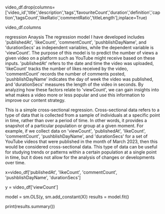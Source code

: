 
video_df.drop(columns=['video_id','title','description','tags','favouriteCount','duration','definition','caption','tagsCount','likeRatio','commentRatio','titleLength'],inplace=True)

video_df.columns


regression Anaysis
The regression model I have developed includes 'publishedAt', 'likeCount', 'commentCount', 'pushblishDayName', and 'durationSecs' as independent variables, while the dependent variable is 'viewCount'. The purpose of this model is to predict the number of views a given video on a platform such as YouTube might receive based on these inputs. 'publishedAt' refers to the date and time the video was uploaded, 'likeCount' tracks the number of likes received by the video, 'commentCount' records the number of comments posted, 'pushblishDayName' indicates the day of week the video was published, and 'durationSecs' measures the length of the video in seconds. By analyzing how these factors relate to 'viewCount', we can gain insights into what makes a video more or less popular and use this information to improve our content strategy.

This is a simple cross-sectional regression. Cross-sectional data refers to a type of data that is collected from a sample of individuals at a specific point in time, rather than over a period of time. In other words, it provides a snapshot of a particular population or group at a given moment. For example, if we collect data on 'viewCount', 'publishedAt', 'likeCount', 'commentCount', 'pushblishDayName', and 'durationSecs' for a set of YouTube videos that were published in the month of March 2023, then this would be considered cross-sectional data. This type of data can be useful for studying trends or patterns within a certain population at a single point in time, but it does not allow for the analysis of changes or developments over time.


x=video_df['publishedAt', 'likeCount', 'commentCount', 'pushblishDayName', 'durationSecs']

y = video_df['viewCount']

model = sm.OLS(y, sm.add_constant(X))
results = model.fit()

print(results.summary())


